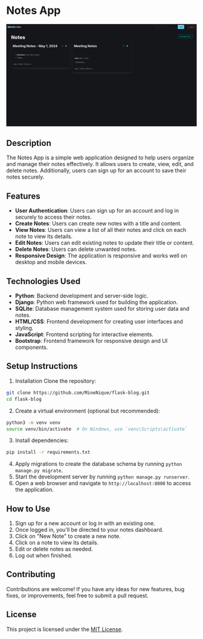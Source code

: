 # Notes App

![image00](static/image/image00.png)

## Description

The Notes App is a simple web application designed to help users organize and manage their notes effectively. It allows users to create, view, edit, and delete notes. Additionally, users can sign up for an account to save their notes securely.

## Features

- **User Authentication**: Users can sign up for an account and log in securely to access their notes.
- **Create Notes**: Users can create new notes with a title and content.
- **View Notes**: Users can view a list of all their notes and click on each note to view its details.
- **Edit Notes**: Users can edit existing notes to update their title or content.
- **Delete Notes**: Users can delete unwanted notes.
- **Responsive Design**: The application is responsive and works well on desktop and mobile devices.

## Technologies Used

- **Python**: Backend development and server-side logic.
- **Django**: Python web framework used for building the application.
- **SQLite**: Database management system used for storing user data and notes.
- **HTML/CSS**: Frontend development for creating user interfaces and styling.
- **JavaScript**: Frontend scripting for interactive elements.
- **Bootstrap**: Frontend framework for responsive design and UI components.

## Setup Instructions

1. Installation
Clone the repository:
```bash
git clone https://github.com/MineNique/flask-blog.git
cd flask-blog
```
2. Create a virtual environment (optional but recommended):
```bash
python3 -m venv venv
source venv/bin/activate  # On Windows, use `venv\Scripts\activate`
```
3. Install dependencies:
```bash
pip install -r requirements.txt
```
4. Apply migrations to create the database schema by running `python manage.py migrate`.
5. Start the development server by running `python manage.py runserver`.
6. Open a web browser and navigate to `http://localhost:8000` to access the application.

## How to Use

1. Sign up for a new account or log in with an existing one.
2. Once logged in, you'll be directed to your notes dashboard.
3. Click on "New Note" to create a new note.
4. Click on a note to view its details.
5. Edit or delete notes as needed.
6. Log out when finished.

## Contributing

Contributions are welcome! If you have any ideas for new features, bug fixes, or improvements, feel free to submit a pull request.

## License

This project is licensed under the [MIT License](LICENSE).


